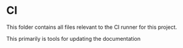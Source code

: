 # CI

This folder contains all files relevant to the CI runner for this project.

This primarily is tools for updating the documentation
